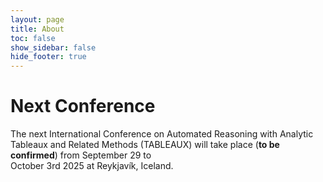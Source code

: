 ```yaml
---
layout: page
title: About
toc: false
show_sidebar: false
hide_footer: true
---
```


# Next Conference

The next International Conference on Automated Reasoning with Analytic Tableaux
and Related Methods (TABLEAUX) will take place (__to be confirmed__) from September 29  to  
October 3rd 2025 at  Reykjavík, Iceland.

